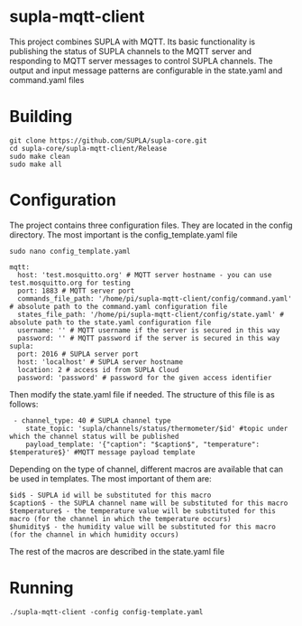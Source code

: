 # supla-mqtt-client

This project combines SUPLA with MQTT. Its basic functionality is publishing the status of SUPLA channels to the MQTT server and responding to MQTT server messages to control SUPLA channels. The output and input message patterns are configurable in the state.yaml and command.yaml files

# Building
```
git clone https://github.com/SUPLA/supla-core.git
cd supla-core/supla-mqtt-client/Release
sudo make clean
sudo make all
```
# Configuration

The project contains three configuration files. They are located in the config directory.
The most important is the config_template.yaml file
```
sudo nano config_template.yaml 

mqtt:
  host: 'test.mosquitto.org' # MQTT server hostname - you can use test.mosquitto.org for testing
  port: 1883 # MQTT server port
  commands_file_path: '/home/pi/supla-mqtt-client/config/command.yaml' # absolute path to the command.yaml configuration file
  states_file_path: '/home/pi/supla-mqtt-client/config/state.yaml' # absolute path to the state.yaml configuration file
  username: '' # MQTT username if the server is secured in this way
  password: '' # MQTT password if the server is secured in this way
supla:
  port: 2016 # SUPLA server port
  host: 'localhost' # SUPLA server hostname
  location: 2 # access id from SUPLA Cloud
  password: 'password' # password for the given access identifier
```
Then modify the state.yaml file if needed. The structure of this file is as follows:
```
 - channel_type: 40 # SUPLA channel type
    state_topic: 'supla/channels/status/thermometer/$id' #topic under which the channel status will be published
    payload_template: '{"caption": "$caption$", "temperature": $temperature$}' #MQTT message payload template
```

Depending on the type of channel, different macros are available that can be used in templates. The most important of them are:

```
$id$ - SUPLA id will be substituted for this macro
$caption$ - the SUPLA channel name will be substituted for this macro
$temperature$ - the temperature value will be substituted for this macro (for the channel in which the temperature occurs)
$humidity$ - the humidity value will be substituted for this macro (for the channel in which humidity occurs)
```
The rest of the macros are described in the state.yaml file

# Running
```
./supla-mqtt-client -config config-template.yaml
```


